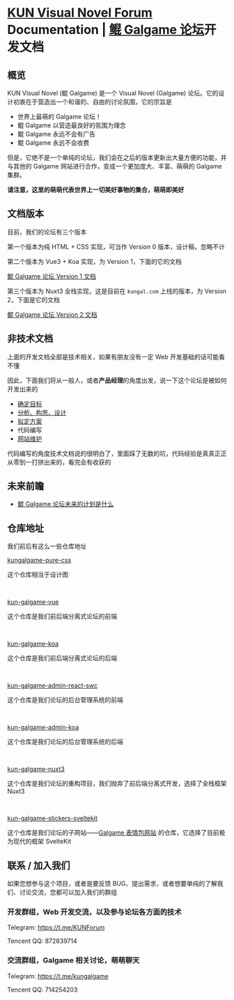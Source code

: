 # [KUN Visual Novel Forum](https://www.kungal.com) Documentation | [鲲 Galgame 论坛](https://www.kungal.com)开发文档

## 概览

KUN Visual Novel (鲲 Galgame) 是一个 Visual Novel (Galgame) 论坛。它的设计初衷在于营造出一个和谐的、自由的讨论氛围，它的宗旨是

* 世界上最萌的 Galgame 论坛！
* 鲲 Galgame 以营造最良好的氛围为理念
* 鲲 Galgame 永远不会有广告
* 鲲 Galgame 永远不会收费

但是，它绝不是一个单纯的论坛，我们会在之后的版本更新出大量方便的功能，并与其他的 Galgame 网站进行合作，变成一个更加庞大、丰富、萌萌的 Galgame 集群。

**请注意，这里的萌萌代表世界上一切美好事物的集合，萌萌即美好**

## 文档版本

目前，我们的论坛有三个版本

第一个版本为纯 HTML + CSS 实现，可当作 Version 0 版本，设计稿，忽略不计

第二个版本为 Vue3 + Koa 实现，为 Version 1，下面的它的文档

[鲲 Galgame 论坛 Version 1 文档](content-v1)

第三个版本为 Nuxt3 全栈实现，这是目前在 `kungal.com` 上线的版本，为 Version 2，下面是它的文档

[鲲 Galgame 论坛 Version 2 文档](content-v2)

## 非技术文档

上面的开发文档全部是技术相关，如果有朋友没有一定 Web 开发基础的话可能看不懂

因此，下面我们将从一般人，或者**产品经理**的角度出发，说一下这个论坛是被如何开发出来的

* [确定目标](others/aim)
* [分析、构思、设计](others/analyze)
* [拟定方案](others/all)
* 代码编写
* [网站维护](others/maintenance)

代码编写的角度技术文档说的很明白了，里面踩了无数的坑，代码经验是真真正正从零到一打拼出来的，看完会有收获的

## 未来前瞻

* [鲲 Galgame 论坛未来的计划是什么](future/plan)

## 仓库地址

我们前后有这么一些仓库地址

[kungalgame-pure-css](https://github.com/KUN1007/kungalgame-pure-css)

这个仓库相当于设计图

<br/>

[kun-galgame-vue](https://github.com/KUN1007/kun-galgame-vue)

这个仓库是我们前后端分离式论坛的前端

<br/>

[kun-galgame-koa](https://github.com/KUN1007/kun-galgame-koa)

这个仓库是我们前后端分离式论坛的后端

<br/>

[kun-galgame-admin-react-swc](https://github.com/KUN1007/kun-galgame-admin-react-swc)

这个仓库是我们论坛的后台管理系统的前端

<br/>

[kun-galgame-admin-koa](https://github.com/KUN1007/kun-galgame-admin-koa)

这个仓库是我们论坛的后台管理系统的后端

<br/>

[kun-galgame-nuxt3](https://github.com/KUN1007/kun-galgame-nuxt3)

这个仓库是我们论坛的重构项目，我们抛弃了前后端分离式开发，选择了全栈框架 Nuxt3

<br/>

[kun-galgame-stickers-sveltekit](https://github.com/KUN1007/kun-galgame-stickers-sveltekit)

这个仓库是我们论坛的子网站——[Galgame 表情包网站](https://stickers/kungal.com) 的仓库，它选择了目前极为现代的框架 SvelteKit

## 联系 / 加入我们

如果您想参与这个项目，或者是要反馈 BUG、提出需求，或者想要单纯的了解我们、讨论交流，您都可以加入我们的群组

### 开发群组，Web 开发交流，以及参与论坛各方面的技术

Telegram: https://t.me/KUNForum

Tencent QQ: 872839714

### 交流群组，Galgame 相关讨论，萌萌聊天

Telegram: https://t.me/kungalgame

Tencent QQ: 714254203
